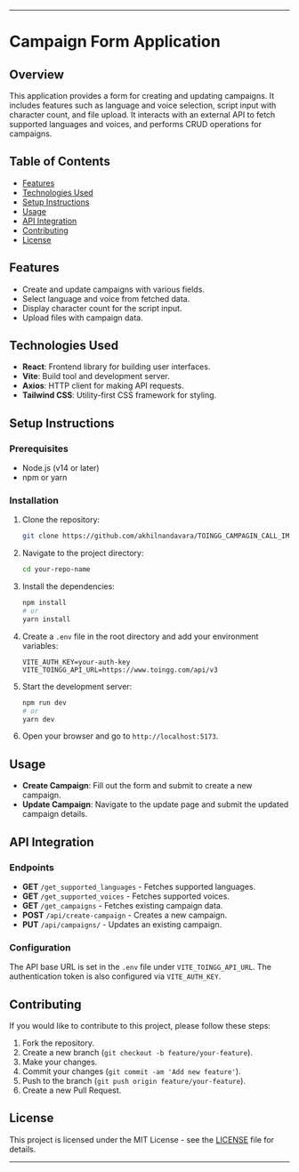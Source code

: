 ---

# Campaign Form Application

## Overview

This application provides a form for creating and updating campaigns. It includes features such as language and voice selection, script input with character count, and file upload. It interacts with an external API to fetch supported languages and voices, and performs CRUD operations for campaigns.

## Table of Contents

- [Features](#features)
- [Technologies Used](#technologies-used)
- [Setup Instructions](#setup-instructions)
- [Usage](#usage)
- [API Integration](#api-integration)
- [Contributing](#contributing)
- [License](#license)

## Features

- Create and update campaigns with various fields.
- Select language and voice from fetched data.
- Display character count for the script input.
- Upload files with campaign data.

## Technologies Used

- **React**: Frontend library for building user interfaces.
- **Vite**: Build tool and development server.
- **Axios**: HTTP client for making API requests.
- **Tailwind CSS**: Utility-first CSS framework for styling.

## Setup Instructions

### Prerequisites

- Node.js (v14 or later)
- npm or yarn

### Installation

1. Clone the repository:
   ```bash
   git clone https://github.com/akhilnandavara/TOINGG_CAMPAGIN_CALL_IMPLEMENTATION.git
   ```

2. Navigate to the project directory:
   ```bash
   cd your-repo-name
   ```

3. Install the dependencies:
   ```bash
   npm install
   # or
   yarn install
   ```

4. Create a `.env` file in the root directory and add your environment variables:
   ```env
   VITE_AUTH_KEY=your-auth-key
   VITE_TOINGG_API_URL=https://www.toingg.com/api/v3
   ```

5. Start the development server:
   ```bash
   npm run dev
   # or
   yarn dev
   ```

6. Open your browser and go to `http://localhost:5173`.

## Usage

- **Create Campaign**: Fill out the form and submit to create a new campaign.
- **Update Campaign**: Navigate to the update page and submit the updated campaign details.

## API Integration

### Endpoints

- **GET** `/get_supported_languages` - Fetches supported languages.
- **GET** `/get_supported_voices` - Fetches supported voices.
- **GET** `/get_campaigns` - Fetches existing campaign data.
- **POST** `/api/create-campaign` - Creates a new campaign.
- **PUT** `/api/campaigns/` - Updates an existing campaign.

### Configuration

The API base URL is set in the `.env` file under `VITE_TOINGG_API_URL`. The authentication token is also configured via `VITE_AUTH_KEY`.

## Contributing

If you would like to contribute to this project, please follow these steps:

1. Fork the repository.
2. Create a new branch (`git checkout -b feature/your-feature`).
3. Make your changes.
4. Commit your changes (`git commit -am 'Add new feature'`).
5. Push to the branch (`git push origin feature/your-feature`).
6. Create a new Pull Request.

## License

This project is licensed under the MIT License - see the [LICENSE](LICENSE) file for details.

---